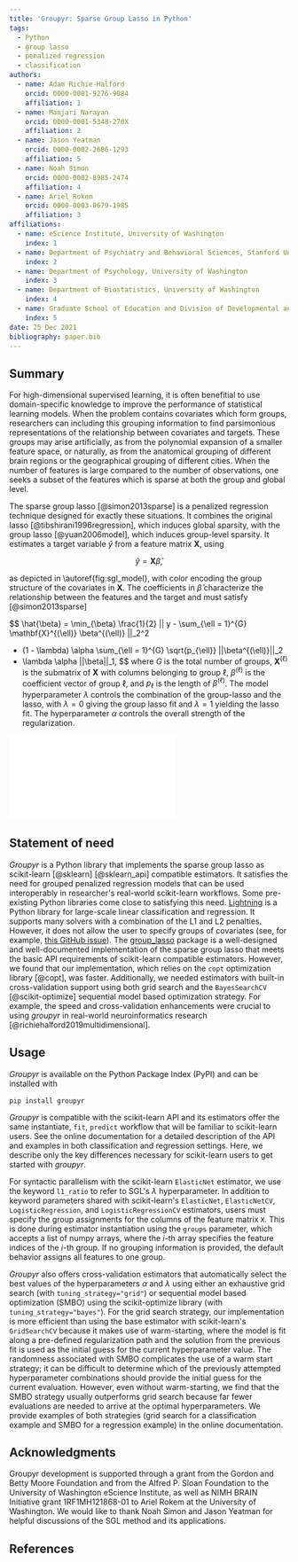 ```yaml
---
title: 'Groupyr: Sparse Group Lasso in Python'
tags:
  - Python
  - group lasso
  - penalized regression
  - classification
authors:
  - name: Adam Richie-Halford
    orcid: 0000-0001-9276-9084
    affiliation: 1
  - name: Manjari Narayan
    orcid: 0000-0001-5348-270X
    affiliation: 2
  - name: Jason Yeatman
    orcid: 0000-0002-2686-1293
    affiliation: 5
  - name: Noah Simon
    orcid: 0000-0002-8985-2474
    affiliation: 4
  - name: Ariel Rokem
    orcid: 0000-0003-0679-1985
    affiliation: 3
affiliations:
  - name: eScience Institute, University of Washington
    index: 1
  - name: Department of Psychiatry and Behavioral Sciences, Stanford University
    index: 2
  - name: Department of Psychology, University of Washington
    index: 3
  - name: Department of Biostatistics, University of Washington
    index: 4
  - name: Graduate School of Education and Division of Developmental and Behavioral Pediatrics, Stanford University
    index: 5
date: 25 Dec 2021
bibliography: paper.bib
---
```


## Summary

For high-dimensional supervised learning, it is often benefitial to use
domain-specific knowledge to improve the performance of statistical learning
models. When the problem contains covariates which form groups, researchers
can including this grouping information to find parsimonious representations
of the relationship between covariates and targets. These groups may arise
artificially, as from the polynomial expansion of a smaller feature space, or
naturally, as from the anatomical grouping of different brain regions or the
geographical grouping of different cities. When the number of features is
large compared to the number of observations, one seeks a subset of the
features which is sparse at both the group and global level.

The sparse group lasso [@simon2013sparse] is a penalized regression technique
designed for exactly these situations. It combines the original lasso
[@tibshirani1996regression], which induces global sparsity, with the group
lasso [@yuan2006model], which induces group-level sparsity. It estimates a target variable $\hat{y}$ from a
feature matrix $\mathbf{X}$, using

$$
\hat{y} = \mathbf{X} \hat{\beta},
$$

as depicted in \autoref{fig:sgl_model}, with color encoding the group
structure of the covariates in $\mathbf{X}$. The coefficients in
$\hat{\beta}$ characterize the relationship between the features and the
target and must satisfy [@simon2013sparse]

$$
\hat{\beta} = \min_{\beta} \frac{1}{2}
|| y - \sum_{\ell = 1}^{G} \mathbf{X}^{(\ell)} \beta^{(\ell)} ||_2^2
+ (1 - \lambda) \alpha \sum_{\ell = 1}^{G} \sqrt{p_{\ell}} ||\beta^{(\ell)}||_2
+ \lambda \alpha ||\beta||_1,
$$
where $G$ is the total number of groups, $\mathbf{X}^{(\ell)}$ is the
submatrix of $\mathbf{X}$ with columns belonging to group $\ell$,
$\beta^{(\ell)}$ is the coefficient vector of group $\ell$, and $p_{\ell}$ is
the length of $\beta^{(\ell)}$. The model hyperparameter $\lambda$ controls
the combination of the group-lasso and the lasso, with $\lambda=0$ giving the
group lasso fit and $\lambda=1$ yielding the lasso fit. The hyperparameter
$\alpha$ controls the overall strength of the regularization.

![A linear model, $y = \mathbf{X} \cdot \beta$, with grouped covariates. The feature matrix $\mathbf{X}$ is color-coded to reveal a group structure. The coefficients in $\beta$ follow the same grouping. \label{fig:sgl_model}](groupyr_linear_model.pdf)

## Statement of need

*Groupyr* is a Python library that implements the sparse group lasso as
scikit-learn [@sklearn] [@sklearn_api] compatible estimators. It satisfies
the need for grouped penalized regression models that can be used
interoperably in researcher's real-world scikit-learn workflows. Some
pre-existing Python libraries come close to satisfying this need.
[Lightning](http://contrib.scikit-learn.org/lightning/) is a Python library
for large-scale linear classification and regression. It supports many
solvers with a combination of the L1 and L2 penalties. However, it does not
allow the user to specify groups of covariates (see, for example, [this
GitHub issue](https://github.com/scikit-learn-contrib/lightning/issues/39)).
The [group_lasso](https://group-lasso.readthedocs.io/en/latest/#) package is
a well-designed and well-documented implementation of the sparse group lasso
that meets the basic API requirements of scikit-learn compatible estimators.
However, we found that our implementation, which relies on the `copt`
optimization library [@copt], was faster. Additionally, we needed estimators
with built-in cross-validation support using both grid search and the
``BayesSearchCV`` [@scikit-optimize] sequential model based optimization
strategy. For example, the speed and cross-validation enhancements were
crucial to using *groupyr* in real-world neuroinformatics research
[@richiehalford2019multidimensional].

## Usage

*Groupyr* is available on the Python Package Index (PyPI) and can be installed
with

```shell
pip install groupyr
```

*Groupyr* is compatible with the scikit-learn API and its estimators offer the
same instantiate, ``fit``, ``predict`` workflow that will be familiar to
scikit-learn users. See the online documentation for a detailed description of the
API and examples in both classification and regression settings. Here, we describe
only the key differences necessary for scikit-learn users to get started with *groupyr*.

For syntactic parallelism with the scikit-learn ``ElasticNet`` estimator, we use the
keyword ``l1_ratio`` to refer to SGL's $\lambda$ hyperparameter. In addition
to keyword parameters shared with scikit-learn's ``ElasticNet``,
``ElasticNetCV``, ``LogisticRegression``, and ``LogisticRegressionCV``
estimators, users must specify the group assignments for the columns of the
feature matrix ``X``. This is done during estimator instantiation using the
``groups`` parameter, which accepts a list of numpy arrays, where the $i$-th
array specifies the feature indices of the $i$-th group. If no grouping
information is provided, the default behavior assigns all features to one
group.

*Groupyr* also offers cross-validation estimators that automatically select
the best values of the hyperparameters $\alpha$ and $\lambda$ using either an
exhaustive grid search (with ``tuning_strategy="grid"``) or sequential model
based optimization (SMBO) using the scikit-optimize library (with
``tuning_strategy="bayes"``). For the grid search strategy, our
implementation is more efficient than using the base estimator with
scikit-learn's ``GridSearchCV`` because it makes use of warm-starting, where
the model is fit along a pre-defined regularization path and the solution
from the previous fit is used as the initial guess for the current
hyperparameter value. The randomness associated with SMBO complicates the use
of a warm start strategy; it can be difficult to determine which of the
previously attempted hyperparameter combinations should provide the initial
guess for the current evaluation. However, even without warm-starting, we
find that the SMBO strategy usually outperforms grid search because far fewer
evaluations are needed to arrive at the optimal hyperparameters. We provide
examples of both strategies (grid search for a classification example and
SMBO for a regression example) in the online documentation.

## Acknowledgments

Groupyr development is supported through a grant from the Gordon and Betty
Moore Foundation and from the Alfred P. Sloan Foundation to the University of
Washington eScience Institute, as well as NIMH BRAIN Initiative grant
1RF1MH121868-01 to Ariel Rokem at the University of Washington. We would like
to thank Noah Simon and Jason Yeatman for helpful discussions of the SGL
method and its applications.

## References
